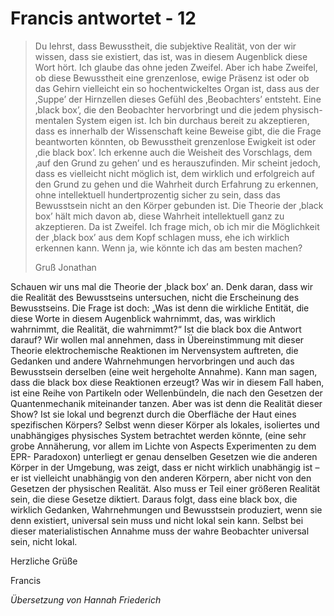 # Francis antwortet - 12

>Du lehrst, dass Bewusstheit, die subjektive Realität, von der wir wissen, dass sie existiert, das ist, was in diesem Augenblick diese Wort hört. Ich glaube das ohne jeden Zweifel. Aber ich habe Zweifel, ob diese Bewusstheit eine grenzenlose, ewige Präsenz ist oder ob das Gehirn vielleicht ein so hochentwickeltes Organ ist, dass aus der ‚Suppe’ der Hirnzellen dieses Gefühl des ‚Beobachters’ entsteht. Eine ‚black box’, die den Beobachter hervorbringt und die jedem physisch-mentalen System eigen ist. Ich bin durchaus bereit zu akzeptieren, dass es innerhalb der Wissenschaft keine Beweise gibt, die die Frage beantworten könnten, ob Bewusstheit grenzenlose Ewigkeit ist oder ‚die black box’. Ich erkenne auch die Weisheit des Vorschlags, dem ‚auf den Grund zu gehen’ und es herauszufinden. Mir scheint jedoch, dass es vielleicht nicht möglich ist, dem wirklich und erfolgreich auf den Grund zu gehen und die Wahrheit durch Erfahrung zu erkennen, ohne intellektuell hundertprozentig sicher zu sein, dass das Bewusstsein nicht an den Körper gebunden ist. Die Theorie der ‚black box’ hält mich davon ab, diese Wahrheit intellektuell ganz zu akzeptieren. Da ist Zweifel. Ich frage mich, ob ich mir die Möglichkeit der ‚black box’ aus dem Kopf schlagen muss, ehe ich wirklich erkennen kann. Wenn ja, wie könnte ich das am besten machen?
>
>Gruß Jonathan

Schauen wir uns mal die Theorie der ‚black box’ an. Denk daran, dass wir die Realität des Bewusstseins untersuchen, nicht die Erscheinung des Bewusstseins. Die Frage ist doch: „Was ist denn die wirkliche Entität, die diese Worte in diesem Augenblick wahrnimmt, das, was wirklich wahrnimmt, die Realität, die wahrnimmt?“ Ist die black box die Antwort darauf? Wir wollen mal annehmen, dass in Übereinstimmung mit dieser Theorie elektrochemische Reaktionen im Nervensystem auftreten, die Gedanken und andere Wahrnehmungen hervorbringen und auch das Bewusstsein derselben (eine weit hergeholte Annahme). Kann man sagen, dass die black box diese Reaktionen erzeugt? Was wir in diesem Fall haben, ist eine Reihe von Partikeln oder Wellenbündeln, die nach den Gesetzen der Quantenmechanik miteinander tanzen. Aber was ist denn die Realität dieser Show? Ist sie lokal und begrenzt durch die Oberfläche der Haut eines spezifischen Körpers? Selbst wenn dieser Körper als lokales, isoliertes und unabhängiges physisches System betrachtet werden könnte, (eine sehr grobe Annäherung, vor allem im Lichte von Aspects Experimenten zu dem EPR- Paradoxon) unterliegt er genau denselben Gesetzen wie die anderen Körper in der Umgebung, was zeigt, dass er nicht wirklich unabhängig ist – er ist vielleicht unabhängig von den anderen Körpern, aber nicht von den Gesetzen der physischen Realität. Also muss er Teil einer größeren Realität sein, die diese Gesetze diktiert. Daraus folgt, dass eine black box, die wirklich Gedanken, Wahrnehmungen und Bewusstsein produziert, wenn sie denn existiert, universal sein muss und nicht lokal sein kann. Selbst bei dieser materialistischen Annahme muss der wahre Beobachter universal sein, nicht lokal.

Herzliche Grüße

Francis

_Übersetzung von Hannah Friederich_

